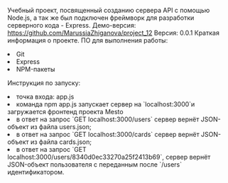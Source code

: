 ﻿Учебный проект, посвященный созданию сервера API с помощью Node.js, а так же был подключен фреймворк для разработки серверного кода - Express.
   Демо-версия:
 https://github.com/MarussiaZhiganova/project_12
   Версия: 0.0.1
   Краткая информация о проекте.
ПО для выполнения работы:  
<li>   Git   <li>   Express   <li>   NPM-пакеты

 Инструкция по запуску:  
<li>  
точка входа: app.js  
<li>  
команда npm app.js запускает сервер на `localhost:3000`и загружается фронтенд проекта Mesto
<li>  
в ответ на запрос `GET localhost:3000/users` сервер вернёт JSON-объект из файла users.json;
<li>  
в ответ на запрос `GET localhost:3000/cards` сервер вернёт JSON-объект из файла cards.json;
<li>  
в ответ на запрос `GET localhost:3000/users/8340d0ec33270a25f2413b69`, сервер вернёт JSON-объект пользователя с переданным после `/users` идентификатором.
